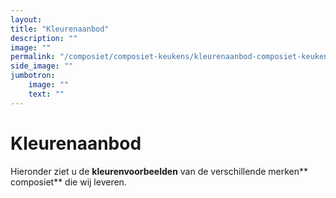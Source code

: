 ```yaml
---
layout: 
title: "Kleurenaanbod"
description: ""
image: ""
permalink: "/composiet/composiet-keukens/kleurenaanbod-composiet-keukens/"
side_image: ""
jumbotron:
    image: ""
    text: ""
---
```


# Kleurenaanbod

Hieronder ziet u de **kleurenvoorbeelden** van de verschillende merken** composiet** die wij leveren.